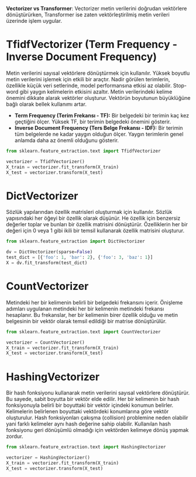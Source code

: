 **Vectorizer vs Transformer**: Vectorizer metin verilerini doğrudan vektörlere dönüştürürken, Transformer ise zaten vektörleştirilmiş metin verileri üzerinde işlem uygular.

# TfidfVectorizer (Term Frequency - Inverse Document Frequency)
Metin verilerini sayısal vektörlere dönüştürmek için kullanılır. Yüksek boyutlu metin verilerini işlemek için etkili bir araçtır. Nadir görülen terimlerin, özellikle küçük veri setlerinde, model performansına etkisi az olabilir. Stop-word gibi yaygın kelimelerin etkisini azaltır. Metin verilerindeki kelime önemini dikkate alarak vektörler oluşturur. Vektörün boyutunun büyüklüğüne bağlı olarak bellek kullanımı artar.
- **Term Frequency (Terim Frekansı - TF):** Bir belgedeki bir terimin kaç kez geçtiğini ölçer. Yüksek TF, bir terimin belgedeki önemini gösterir.
- **Inverse Document Frequency (Ters Belge Frekansı - IDF):** Bir terimin tüm belgelerde ne kadar yaygın olduğun ölçer. Yaygın terimlerin genel anlamda daha az önemli olduğunu gösterir.

```python
from sklearn.feature_extraction.text import TfidfVectorizer

vectorizer = TfidfVectorizer()
X_train = vectorizer.fit_transform(X_train)
X_test = vectorizer.transform(X_test)
```

# DictVectorizer
Sözlük yapılarından özellik matrisleri oluşturmak için kullanılır. Sözlük yapısındaki her öğeyi bir özellik olarak düşünür. He özellik için benzersiz değerler toplar ve bunları bir özellik matrisini dönüştürür. Özelliklerin her bir değeri için 0 veya 1 gibi ikili bir temsil kullanarak özellik matrisini oluşturur. 

```python
from sklearn.feature_extraction import DictVectorizer

dv = DictVectorizer(sparse=False)
test_dict = [{'foo': 1, 'bar': 2}, {'foo': 3, 'baz': 1}]
X = dv.fit_transform(test_dict)
```

# CountVectorizer
Metindeki her bir kelimenin belirli bir belgedeki frekansını içerir. Önişleme adımları uygulanan metindeki her bir kelimenin metindeki frekansı hesaplanır. Bu frekanslar, her bir kelimenin birer özellik olduğu ve metin belgesinin bir vektör olarak temsil edildiği bir matrise dönüştürülür.

```python
from sklearn.feature_extraction.text import CountVectorizer

vectorizer = CountVectorizer()
X_train = vectorizer.fit_transform(X_train)
X_test = vectorizer.transform(X_test)
```

# HashingVectorizer
Bir hash fonksiyonu kullanarak metin verilerini sayısal vektörlere dönüştürür. Bu sayede, sabit boyutta bir vektör elde edilir. Her bir kelimenin bir hash fonksiyonuyla belirli bir boyuttaki bir vektör içindeki konumun belirler. Kelimelerin belirlenen boyuttaki vektördeki konumlarına göre vektör oluşturulur. Hash fonksiyonları çakışma (collision) problemine neden olabilir yani farklı kelimeler aynı hash değerine sahip olabilir. Kullanılan hash fonksiyonu geri dönüşümlü olmadığı için vektörden kelimeye dönüş yapmak zordur.

```python
from sklearn.feature_extraction.text import HashingVectorizer

vectorizer = HashingVectorizer()
X_train = vectorizer.fit_transform(X_train)
X_test = vectorizer.transform(X_test)
```